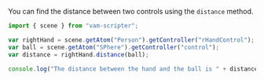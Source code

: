 You can find the distance between two controls using the `distance` method.

```js
import { scene } from "vam-scripter";

var rightHand = scene.getAtom("Person").getController("rHandControl");
var ball = scene.getAtom("SPhere").getController("control");
var distance = rightHand.distance(ball);

console.log("The distance between the hand and the ball is " + distance);
```
